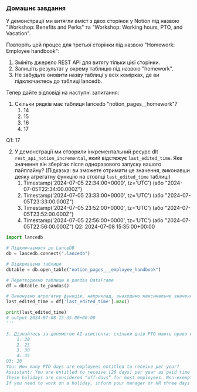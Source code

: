 ### Домашнє завдання

У демонстрації ми витягли вміст з двох сторінок у Notion під назвою "Workshop: Benefits and Perks" та "Workshop: Working hours, PTO, and Vacation".

Повторіть цей процес для третьої сторінки під назвою "Homework: Employee handbook":
1. Змініть джерело REST API для витягу тільки цієї сторінки.
2. Запишіть результат у окрему таблицю під назвою "homework".
3. Не забудьте оновити назву таблиці у всіх комірках, де ви підключаєтесь до таблиці lancedb.

Тепер дайте відповіді на наступні запитання:
1. Скільки рядків має таблиця lancedb "notion_pages__homework"?
    1. 14
    2. 15
    3. 16
    4. 17

Q1: 17

2. У демонстрації ми створили інкрементальний ресурс dlt `rest_api_notion_incremental`, який відстежує `last_edited_time`. 
Яке значення він зберігає після одноразового запуску вашого пайплайну? 
(Підказка: ви зможете отримати це значення, виконавши деяку агрегатну функцію на стовпці `last_edited_time` таблиці)
    1. Timestamp('2024-07-05 22:34:00+0000', tz='UTC') (або "2024-07-05T22:34:00.000Z")
    2. Timestamp('2024-07-05 23:33:00+0000', tz='UTC') (або "2024-07-05T23:33:00.000Z")
    3. Timestamp('2024-07-05 23:52:00+0000', tz='UTC') (або "2024-07-05T23:52:00.000Z")
    4. Timestamp('2024-07-05 22:56:00+0000', tz='UTC') (або "2024-07-05T22:56:00.000Z")
Q2: 2024-07-08 15:35:00+00:00
```python
import lancedb

# Підключаємося до LanceDB
db = lancedb.connect(".lancedb")

# Відкриваємо таблицю
dbtable = db.open_table("notion_pages___employee_handbook")

# Перетворюємо таблицю в pandas DataFrame
df = dbtable.to_pandas()

# Виконуємо агрегатну функцію, наприклад, знаходимо максимальне значення last_edited_time
last_edited_time = df['last_edited_time'].max()

print(last_edited_time)
# output 2024-07-08 15:35:00+00:00
'''

3. Дізнайтесь за допомогою AI-асистента: скільки днів PTO мають право отримати співробітники на рік?
    1. 20
    2. 25
    3. 30
    4. 35
Q3: 20
You: How many PTO days are employees entitled to receive per year?
Assistant: You are entitled to receive [20 days] per year as paid time off (PTO). Your PTO accrual begins the day you join our company and you receive 1.7 days per month. You can take your PTO at any time after your first week with us, but we encourage you to use it throughout the year. If you leave our company before using all of your earned PTO, we will compensate accrued PTO with your final paycheck according to local law. 
These holidays are considered “off-days” for most employees. Non-exempt employees will receive their regular hourly rate with a premium for working on a holiday. Exempt employees will be granted an additional day of PTO that they must take within 12 months after the holiday.
If you need to work on a holiday, inform your manager or HR three days in advance.'
